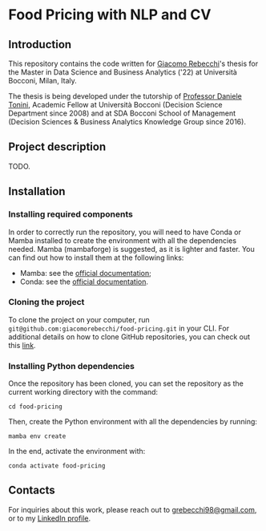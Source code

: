 # Food Pricing with NLP and CV

## Introduction
This repository contains the code written for [Giacomo Rebecchi](https://www.linkedin.com/in/giacomo-rebecchi-390213155/)'s thesis for the Master in Data Science and Business Analytics ('22) at Università Bocconi, Milan, Italy.

The thesis is being developed under the tutorship of [Professor Daniele Tonini](https://www.sdabocconi.it/en/faculty/daniele-tonini), Academic Fellow at Università Bocconi (Decision Science Department since 2008) and at SDA Bocconi School of Management (Decision Sciences & Business Analytics Knowledge Group since 2016).

## Project description
TODO.

## Installation

### Installing required components
In order to correctly run the repository, you will need to have Conda or Mamba installed to create the environment with all the dependencies needed. Mamba (mambaforge) is suggested, as it is lighter and faster. You can find out how to install them at the following links: 
- Mamba: see the [official documentation](https://mamba.readthedocs.io/en/latest/installation.html);
- Conda: see the [official documentation](https://docs.conda.io/projects/conda/en/latest/user-guide/install/windows.html).

### Cloning the project
To clone the project on your computer, run `git@github.com:giacomorebecchi/food-pricing.git` in your CLI. For additional details on how to clone GitHub repositories, you can check out this [link](https://docs.github.com/en/repositories/creating-and-managing-repositories/cloning-a-repository).

### Installing Python dependencies
Once the repository has been cloned, you can set the repository as the current working directory with the command:
```
cd food-pricing
```
Then, create the Python environment with all the dependencies by running:
```
mamba env create
```

In the end, activate the environment with:
```
conda activate food-pricing
```


## Contacts

For inquiries about this work, please reach out to grebecchi98@gmail.com, or to my [LinkedIn profile](https://www.linkedin.com/in/giacomo-rebecchi-390213155/).
